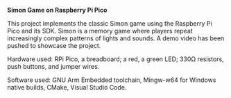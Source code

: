 **Simon Game on Raspberry Pi Pico**

This project implements the classic Simon game using the Raspberry Pi Pico and its SDK. Simon is a memory game where players repeat increasingly complex patterns of lights and sounds. A demo video has been pushed to showcase the project.

Hardware used: RPi Pico, a breadboard; a red, a green LED; 330Ω resistors, push buttons, and jumper wires.

Software used: GNU Arm Embedded toolchain, Mingw-w64 for Windows native builds, CMake, Visual Studio Code.

